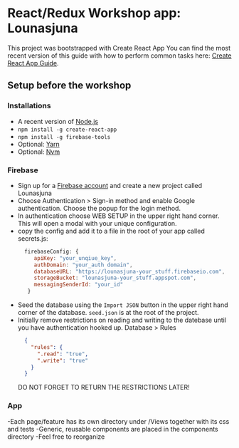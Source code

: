 # React/Redux Workshop app: Lounasjuna

This project was bootstrapped with Create React App
You can find the most recent version of this guide with how to perform common tasks here: [Create React App Guide](https://github.com/facebookincubator/create-react-app/blob/master/packages/react-scripts/template/README.md).

## Setup before the workshop

### Installations

- A recent version of [Node.js](https://nodejs.org/en/)
- `npm install -g create-react-app`
- `npm install -g firebase-tools`
- Optional: [Yarn](https://yarnpkg.com/en/)
- Optional: [Nvm](https://github.com/creationix/nvm)

### Firebase

- Sign up for a [Firebase account](https://console.firebase.google.com/) and create a new project called Lounasjuna
- Choose Authentication > Sign-in method and enable Google authentication. Choose the popup for the login method.
- In authentication choose WEB SETUP in the upper right hand corner. This will open a modal with your unique configuration.
- copy the config and add it to a file in the root of your app called secrets.js:
  ```javascript
    firebaseConfig: {
       apiKey: "your_unqiue_key",
       authDomain: "your_auth domain",
       databaseURL: "https://lounasjuna-your_stuff.firebaseio.com",
       storageBucket: "lounasjuna-your_stuff.appspot.com",
       messagingSenderId: "your_id"
     }
  ```
- Seed the database using the `Import JSON` button in the upper right hand corner of the database. `seed.json` is at the root of the project.
- Initially remove restrictions on reading and writing to the datebase until you have
authentication hooked up. Database > Rules
  ```json
    {
      "rules": {
        ".read": "true",
        ".write": "true"
      }
    }
  ```
  DO NOT FORGET TO RETURN THE RESTRICTIONS LATER!

### App

-Each page/feature has its own directory under /Views together with its css and tests
-Generic, reusable components are placed in the components directory
-Feel free to reorganize

